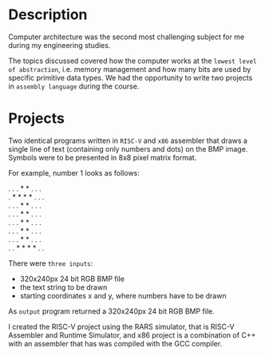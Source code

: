 # Description

Computer architecture was the second most challenging subject for me during my engineering studies. 

The topics discussed covered how the computer works at the `lowest level of abstraction`, i.e. memory management and how many bits are used by specific primitive data types. We had the opportunity to write two projects in `assembly language` during the course.

# Projects

Two identical programs written in `RISC-V` and `x86` assembler that draws a single line of text (containing only numbers and dots) on the BMP image. Symbols were to be presented in 8x8 pixel matrix format. 

For example, number 1 looks as follows:

. . . * * . . .<br>
. * * * * . . .<br>
. . . * * . . .<br>
. . . * * . . .<br>
. . . * * . . .<br>
. . . * * . . .<br>
. . . * * . . .<br>
. . * * * * . .<br>

There were `three inputs`:

* 320x240px 24 bit RGB BMP file
* the text string to be drawn
* starting coordinates x and y, where numbers have to be drawn

As `output` program returned a 320x240px 24 bit RGB BMP file.

I created the RISC-V project using the RARS simulator, that is RISC-V Assembler and Runtime Simulator, and x86 project is a combination of C++ with an assembler that has was compiled with the GCC compiler.
